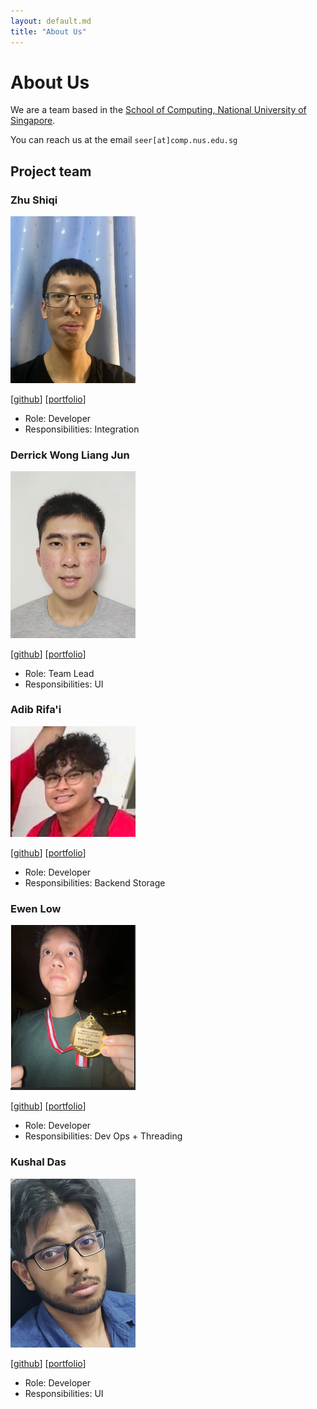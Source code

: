 ```yaml
---
layout: default.md
title: "About Us"
---
```


# About Us

We are a team based in the [School of Computing, National University of Singapore](http://www.comp.nus.edu.sg).

You can reach us at the email `seer[at]comp.nus.edu.sg`

## Project team

### Zhu Shiqi

<img src="images/sq77.png" width="200px">

[[github](https://github.com/SQ77)]
[[portfolio](team/johndoe.md)]

* Role: Developer
* Responsibilities: Integration

### Derrick Wong Liang Jun

<img src="images/lemondrew.png" width="200px">

[[github](http://github.com/LemonDrew)]
[[portfolio](team/johndoe.md)]

* Role: Team Lead
* Responsibilities: UI

### Adib Rifa'i

<img src="images/bigismols.png" width="200px">

[[github](http://github.com/bigismols)] [[portfolio](team/johndoe.md)]

* Role: Developer
* Responsibilities: Backend Storage

### Ewen Low

<img src="images/oolongwater.png" width="200px">

[[github](http://github.com/oolongwater)]
[[portfolio](team/johndoe.md)]

* Role: Developer
* Responsibilities: Dev Ops + Threading

### Kushal Das

<img src="images/kushaldas27.png" width="200px">

[[github](http://github.com/kushaldas27)]
[[portfolio](team/johndoe.md)]

* Role: Developer
* Responsibilities: UI
